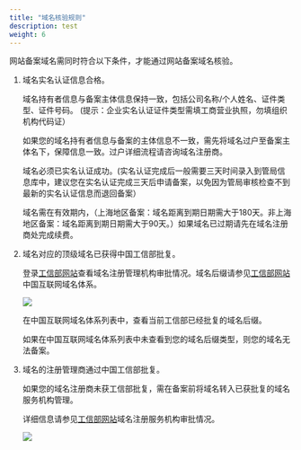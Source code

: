 ```yaml
---
title: "域名核验规则"
description: test
weight: 6
---
```




网站备案域名需同时符合以下条件，才能通过网站备案域名核验。

1. 域名实名认证信息合格。 

   域名持有者信息与备案主体信息保持一致，包括公司名称/个人姓名、证件类型、证件号码。 (提示：企业实名认证证件类型需填工商营业执照，勿填组织机构代码证）

   如果您的域名持有者信息与备案的主体信息不一致，需先将域名过户至备案主体名下，保障信息一致。过户详细流程请咨询域名注册商。

   域名必须已实名认证成功。(实名认证完成后一般需要三天时间录入到管局信息库中，建议您在实名认证完成三天后申请备案，以免因为管局审核检查不到最新的实名认证信息而退回备案）

   域名需在有效期内，（上海地区备案：域名距离到期日期需大于180天。非上海地区备案：域名距离到期日期需大于90天。）如果域名已过期请先在域名注册商处完成续费。 

2. 域名对应的顶级域名已获得中国工信部批复。 

   登录[工信部网站](http://domain.miit.gov.cn)查看域名注册管理机构审批情况。域名后缀请参见[工信部网站](http://domain.miit.gov.cn)中国互联网域名体系。

   ![](../../_images/domain_name.png)

   在中国互联网域名体系列表中，查看当前工信部已经批复的域名后缀。

   如果在中国互联网域名体系列表中未查看到您的域名后缀类型，则您的域名无法备案。

3. 域名的注册管理商通过中国工信部批复。 

   如果您的域名注册商未获工信部批复，需在备案前将域名转入已获批复的域名服务机构管理。

   详细信息请参见[工信部网站](http://domain.miit.gov.cn)域名注册服务机构审批情况。

   ![](../../_images/domain_name_organization.png)